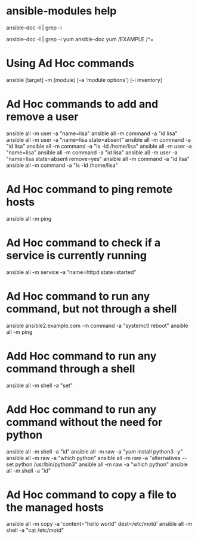 # ansible-modules help
ansible-doc -l | grep -i <search word>
ansible-doc -l | grep -i yum
ansible-doc yum
/EXAMPLE
/^=

# Using Ad Hoc commands
ansible [target] -m [module] [-a 'module options'] [-i inventory]

# Ad Hoc commands to add and remove a user
ansible all -m user -a "name=lisa"
ansible all -m command -a "id lisa"
ansible all -m user -a "name=lisa state=absent"
ansible all -m command -a "id lisa"
ansible all -m command -a "ls -ld /home/lisa"
ansible all -m user -a "name=lisa"
ansible all -m command -a "id lisa"
ansible all -m user -a "name=lisa state=absent remove=yes"
ansible all -m command -a "id lisa"
ansible all -m command -a "ls -ld /home/lisa"

# Ad Hoc command to ping remote hosts
ansible all -m ping

# Ad Hoc command to check if a service is currently running
ansible all -m service -a "name=httpd state=started"

# Ad Hoc command to run any command, but not through a shell
ansible ansible2.example.com -m command -a "systemctl reboot"
ansible all -m ping

# Add Hoc command to run any command through a shell
ansible all -m shell -a "set"

# Add Hoc command to run any command without the need for python
ansible all -m shell -a "id"
ansible all -m raw -a "yum install python3 -y"
ansible all -m raw -a "which python"
ansible all -m raw -a "alternatives --set python /usr/bin/python3"
ansible all -m raw -a "which python"
ansible all -m shell -a "id"

# Ad Hoc command to copy a file to the managed hosts
ansible all -m copy -a 'content="hello world" dest=/etc/motd'
ansible all -m shell -a "cat /etc/motd"
